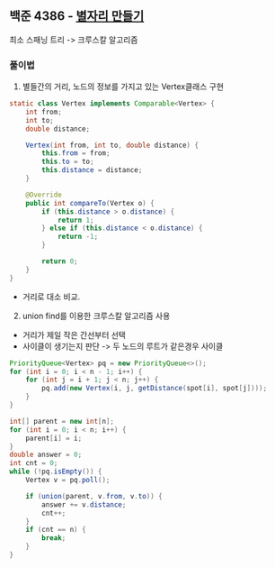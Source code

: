 ## 백준 4386 - [별자리 만들기](https://www.acmicpc.net/problem/4386)

최소 스패닝 트리 -> 크루스칼 알고리즘

### 풀이법 

1. 별들간의 거리, 노드의 정보를 가지고 있는 Vertex클래스 구현


```JAVA
static class Vertex implements Comparable<Vertex> {
    int from;
    int to;
    double distance;

    Vertex(int from, int to, double distance) {
        this.from = from;
        this.to = to;
        this.distance = distance;
    }

    @Override
    public int compareTo(Vertex o) {
        if (this.distance > o.distance) {
            return 1;
        } else if (this.distance < o.distance) {
            return -1;
        }

        return 0;
    }
}
```
- 거리로 대소 비교.

2. union find를 이용한 크루스칼 알고리즘 사용
- 거리가 제일 작은 간선부터 선택
- 사이클이 생기는지 판단 -> 두 노드의 루트가 같은경우 사이클
~~~JAVA
PriorityQueue<Vertex> pq = new PriorityQueue<>();
for (int i = 0; i < n - 1; i++) {
    for (int j = i + 1; j < n; j++) {
        pq.add(new Vertex(i, j, getDistance(spot[i], spot[j])));
    }
}

int[] parent = new int[n];
for (int i = 0; i < n; i++) {
    parent[i] = i;
}
double answer = 0;
int cnt = 0;
while (!pq.isEmpty()) {
    Vertex v = pq.poll();

    if (union(parent, v.from, v.to)) {
        answer += v.distance;
        cnt++;
    }
    if (cnt == n) {
        break;
    }
}
~~~
